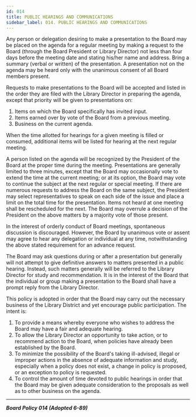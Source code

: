 ```yaml
---
id: 014
title: PUBLIC HEARINGS AND COMMUNICATIONS
sidebar_label: 014. PUBLIC HEARINGS AND COMMUNICATIONS
---
```


Any person or delegation desiring to make a presentation to the Board may be placed on the agenda for a regular meeting by making a request to the Board (through the Board President or Library Director) not less than four days before the meeting date and stating his/her name and address. Bring a summary (verbal or written) of the presentation. A presentation not on the agenda may be heard only with the unanimous consent of all Board members present.

Requests to make presentations to the Board will be accepted and listed in the order they are filed with the Library Director in preparing the agenda, except that priority will be given to presentations on:

1. Items on which the Board specifically has invited input.
2. Items earned over by vote of the Board from a previous meeting.
3. Business on the current agenda.

When the time allotted for hearings for a given meeting is filled or consumed, additional items will be listed for hearing at the next regular meeting.

A person listed on the agenda will be recognized by the President of the Board at the proper time during the meeting. Presentations are generally limited to three minutes, except that the Board may occasionally vote to extend the time at the current meeting; or at its option, the Board may vote to continue the subject at the next regular or special meeting. If there are numerous requests to address the Board on the same subject, the President may select representatives to speak on each side of the issue and place a limit on the total time for the presentation. Items not heard at one meeting shall be rescheduled for the next. The Board may overrule a decision of the President on the above matters by a majority vote of those present.

In the interest of orderly conduct of Board meetings, spontaneous discussion is discouraged. However, the Board by unanimous vote or assent may agree to hear any delegation or individual at any time, notwithstanding the above stated requirement for an advance request.

The Board may ask questions during or after a presentation but generally will not attempt to give definitive answers to matters presented in a public hearing. Instead, such matters generally will be referred to the Library Director for study and recommendation. It is in the interest of the Board that the individual or group making a presentation to the Board shall have a prompt reply from the Library Director.

This policy is adopted in order that the Board may carry out the necessary business of the Library District and yet encourage public participation. The intent is:

1. To provide a means whereby everyone who wishes to address the Board may have a fair and adequate hearing.
2. To allow the Library Director an opportunity to take action, or to recommend action to the Board, when policies have already been established by the Board.
3. To minimize the possibility of the Board's taking ill-advised, illegal or improper actions in the absence of adequate information and study, especially when a policy does not exist, a change in policy is proposed, or an exception to policy is requested.
4. To control the amount of time devoted to public hearings in order that the Board may be given adequate consideration to the proposals as well as to other business on the agenda.

---

**_Board Policy 014 (Adopted 6-89)_**